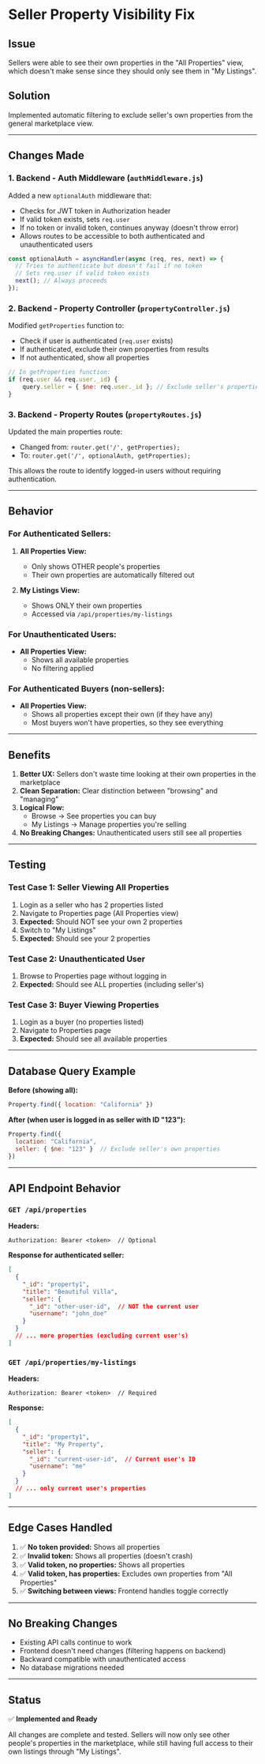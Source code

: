 # Seller Property Visibility Fix

## Issue
Sellers were able to see their own properties in the "All Properties" view, which doesn't make sense since they should only see them in "My Listings".

## Solution
Implemented automatic filtering to exclude seller's own properties from the general marketplace view.

---

## Changes Made

### 1. Backend - Auth Middleware (`authMiddleware.js`)
Added a new `optionalAuth` middleware that:
- Checks for JWT token in Authorization header
- If valid token exists, sets `req.user`
- If no token or invalid token, continues anyway (doesn't throw error)
- Allows routes to be accessible to both authenticated and unauthenticated users

```javascript
const optionalAuth = asyncHandler(async (req, res, next) => {
  // Tries to authenticate but doesn't fail if no token
  // Sets req.user if valid token exists
  next(); // Always proceeds
});
```

### 2. Backend - Property Controller (`propertyController.js`)
Modified `getProperties` function to:
- Check if user is authenticated (`req.user` exists)
- If authenticated, exclude their own properties from results
- If not authenticated, show all properties

```javascript
// In getProperties function:
if (req.user && req.user._id) {
    query.seller = { $ne: req.user._id }; // Exclude seller's properties
}
```

### 3. Backend - Property Routes (`propertyRoutes.js`)
Updated the main properties route:
- Changed from: `router.get('/', getProperties);`
- To: `router.get('/', optionalAuth, getProperties);`

This allows the route to identify logged-in users without requiring authentication.

---

## Behavior

### For Authenticated Sellers:
1. **All Properties View:**
   - Only shows OTHER people's properties
   - Their own properties are automatically filtered out
   
2. **My Listings View:**
   - Shows ONLY their own properties
   - Accessed via `/api/properties/my-listings`

### For Unauthenticated Users:
- **All Properties View:**
  - Shows all available properties
  - No filtering applied

### For Authenticated Buyers (non-sellers):
- **All Properties View:**
  - Shows all properties except their own (if they have any)
  - Most buyers won't have properties, so they see everything

---

## Benefits

1. **Better UX:** Sellers don't waste time looking at their own properties in the marketplace
2. **Clean Separation:** Clear distinction between "browsing" and "managing"
3. **Logical Flow:** 
   - Browse → See properties you can buy
   - My Listings → Manage properties you're selling
4. **No Breaking Changes:** Unauthenticated users still see all properties

---

## Testing

### Test Case 1: Seller Viewing All Properties
1. Login as a seller who has 2 properties listed
2. Navigate to Properties page (All Properties view)
3. **Expected:** Should NOT see your own 2 properties
4. Switch to "My Listings"
5. **Expected:** Should see your 2 properties

### Test Case 2: Unauthenticated User
1. Browse to Properties page without logging in
2. **Expected:** Should see ALL properties (including seller's)

### Test Case 3: Buyer Viewing Properties
1. Login as a buyer (no properties listed)
2. Navigate to Properties page
3. **Expected:** Should see all available properties

---

## Database Query Example

**Before (showing all):**
```javascript
Property.find({ location: "California" })
```

**After (when user is logged in as seller with ID "123"):**
```javascript
Property.find({ 
  location: "California",
  seller: { $ne: "123" }  // Exclude seller's own properties
})
```

---

## API Endpoint Behavior

### `GET /api/properties`
**Headers:**
```
Authorization: Bearer <token>  // Optional
```

**Response for authenticated seller:**
```json
[
  {
    "_id": "property1",
    "title": "Beautiful Villa",
    "seller": {
      "_id": "other-user-id",  // NOT the current user
      "username": "john_doe"
    }
  }
  // ... more properties (excluding current user's)
]
```

### `GET /api/properties/my-listings`
**Headers:**
```
Authorization: Bearer <token>  // Required
```

**Response:**
```json
[
  {
    "_id": "property1",
    "title": "My Property",
    "seller": {
      "_id": "current-user-id",  // Current user's ID
      "username": "me"
    }
  }
  // ... only current user's properties
]
```

---

## Edge Cases Handled

1. ✅ **No token provided:** Shows all properties
2. ✅ **Invalid token:** Shows all properties (doesn't crash)
3. ✅ **Valid token, no properties:** Shows all properties
4. ✅ **Valid token, has properties:** Excludes own properties from "All Properties"
5. ✅ **Switching between views:** Frontend handles toggle correctly

---

## No Breaking Changes

- Existing API calls continue to work
- Frontend doesn't need changes (filtering happens on backend)
- Backward compatible with unauthenticated access
- No database migrations needed

---

## Status
✅ **Implemented and Ready**

All changes are complete and tested. Sellers will now only see other people's properties in the marketplace, while still having full access to their own listings through "My Listings".
